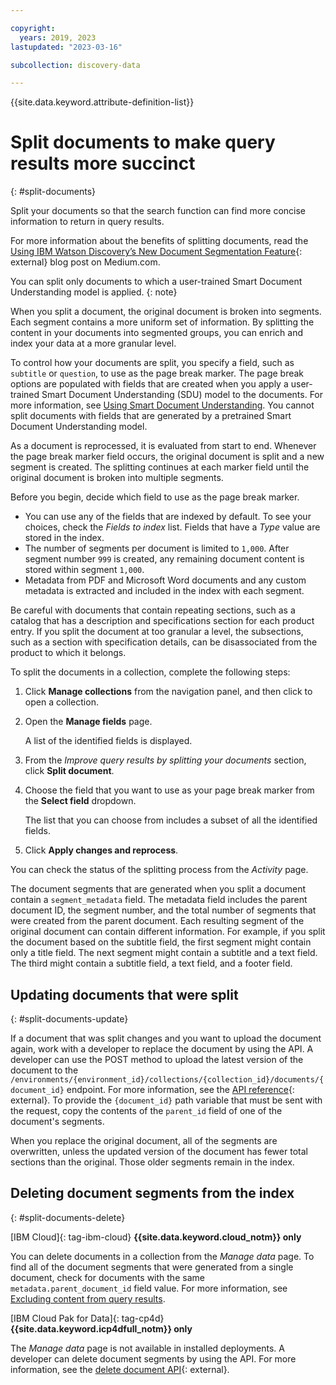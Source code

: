 ```yaml
---

copyright:
  years: 2019, 2023
lastupdated: "2023-03-16"

subcollection: discovery-data

---
```


{{site.data.keyword.attribute-definition-list}}

# Split documents to make query results more succinct
{: #split-documents}

Split your documents so that the search function can find more concise information to return in query results.

For more information about the benefits of splitting documents, read the [Using IBM Watson Discovery’s New Document Segmentation Feature](https://medium.com/ibm-watson/using-ibm-watson-discoverys-new-document-segmentation-feature-7a58b44d32c2){: external} blog post on Medium.com.

You can split only documents to which a user-trained Smart Document Understanding model is applied.
{: note}

When you split a document, the original document is broken into segments. Each segment contains a more uniform set of information. By splitting the content in your documents into segmented groups, you can enrich and index your data at a more granular level.

To control how your documents are split, you specify a field, such as `subtitle` or `question`, to use as the page break marker. The page break options are populated with fields that are created when you apply a user-trained Smart Document Understanding (SDU) model to the documents. For more information, see [Using Smart Document Understanding](/docs/discovery-data?topic=discovery-data-configuring-fields). You cannot split documents with fields that are generated by a pretrained Smart Document Understanding model.

As a document is reprocessed, it is evaluated from start to end. Whenever the page break marker field occurs, the original document is split and a new segment is created. The splitting continues at each marker field until the original document is broken into multiple segments.

Before you begin, decide which field to use as the page break marker.

-   You can use any of the fields that are indexed by default. To see your choices, check the *Fields to index* list. Fields that have a *Type* value are stored in the index.
-   The number of segments per document is limited to `1,000`. After segment number `999` is created, any remaining document content is stored within segment `1,000`.
-   Metadata from PDF and Microsoft Word documents and any custom metadata is extracted and included in the index with each segment.

Be careful with documents that contain repeating sections, such as a catalog that has a description and specifications section for each product entry. If you split the document at too granular a level, the subsections, such as a section with specification details, can be disassociated from the product to which it belongs.

To split the documents in a collection, complete the following steps:

1.  Click **Manage collections** from the navigation panel, and then click to open a collection.
1.  Open the **Manage fields** page.

    A list of the identified fields is displayed.
1.  From the *Improve query results by splitting your documents* section, click **Split document**.
1.  Choose the field that you want to use as your page break marker from the **Select field** dropdown.

    The list that you can choose from includes a subset of all the identified fields.
1.  Click **Apply changes and reprocess**.

You can check the status of the splitting process from the *Activity* page.

The document segments that are generated when you split a document contain a `segment_metadata` field. The metadata field includes the parent document ID, the segment number, and the total number of segments that were created from the parent document. Each resulting segment of the original document can contain different information. For example, if you split the document based on the subtitle field, the first segment might contain only a title field. The next segment might contain a subtitle and a text field. The third might contain a subtitle field, a text field, and a footer field.

## Updating documents that were split
{: #split-documents-update}

If a document that was split changes and you want to upload the document again, work with a developer to replace the document by using the API. A developer can use the POST method to upload the latest version of the document to the `/environments/{environment_id}/collections/{collection_id}/documents/{document_id}` endpoint. For more information, see the [API reference](https://{DomainName}/apidocs/discovery-data#updatedocument){: external}. To provide the `{document_id}` path variable that must be sent with the request, copy the contents of the `parent_id` field of one of the document's segments.

When you replace the original document, all of the segments are overwritten, unless the updated version of the document has fewer total sections than the original. Those older segments remain in the index. 

## Deleting document segments from the index
{: #split-documents-delete}

[IBM Cloud]{: tag-ibm-cloud} **{{site.data.keyword.cloud_notm}} only**

You can delete documents in a collection from the *Manage data* page. To find all of the document segments that were generated from a single document, check for documents with the same `metadata.parent_document_id` field value. For more information, see [Excluding content from query results](/docs/discovery-data?topic=discovery-data-hide-data).

[IBM Cloud Pak for Data]{: tag-cp4d} **{{site.data.keyword.icp4dfull_notm}} only**

The *Manage data* page is not available in installed deployments. A developer can delete document segments by using the API. For more information, see the [delete document API](https://{DomainName}/apidocs/discovery-data#deletedocument){: external}.

